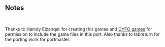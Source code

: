 ## Notes
<br/>

Thanks to Hamdy Elzanqali for creating this games and [CYFO games](https://cyfo.itch.io/banana-duck) for permission to include the game files in this port.  Also thanks to tabreturn for the porting work for portmaster.
<br/>

